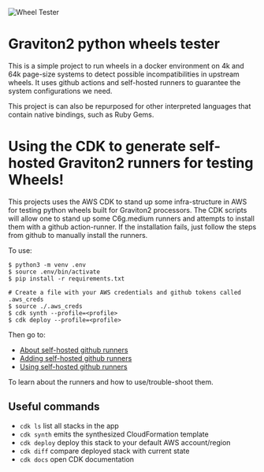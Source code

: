 ![Wheel Tester](https://github.com/geoffreyblake/graviton2-python-wheel-tester/workflows/Wheel%20Tester/badge.svg?branch=master)

# Graviton2 python wheels tester
This is a simple project to run wheels in a docker environment on 4k and 64k page-size systems to detect possible incompatibilities
in upstream wheels.  It uses github actions and self-hosted runners to guarantee the system configurations we need.

This project is can also be repurposed for other interpreted languages that contain native bindings, such as Ruby Gems.

# Using the CDK to generate self-hosted Graviton2 runners for testing Wheels!

This projects uses the AWS CDK to stand up some infra-structure in AWS for testing
python wheels built for Graviton2 processors.  The CDK scripts will allow one to
stand up some C6g.medium runners and attempts to install them with a github action-runner.
If the installation fails, just follow the steps from github to manually install the runners.

To use:

```
$ python3 -m venv .env
$ source .env/bin/activate
$ pip install -r requirements.txt

# Create a file with your AWS credentials and github tokens called .aws_creds
$ source ./.aws_creds
$ cdk synth --profile=<profile>
$ cdk deploy --profile=<profile>
```

Then go to:
- [About self-hosted github runners](https://docs.github.com/en/actions/hosting-your-own-runners/about-self-hosted-runners)
- [Adding self-hosted github runners](https://docs.github.com/en/actions/hosting-your-own-runners/adding-self-hosted-runners)
- [Using self-hosted github runners](https://docs.github.com/en/actions/hosting-your-own-runners/using-self-hosted-runners-in-a-workflow)

To learn about the runners and how to use/trouble-shoot them.


## Useful commands

 * `cdk ls`          list all stacks in the app
 * `cdk synth`       emits the synthesized CloudFormation template
 * `cdk deploy`      deploy this stack to your default AWS account/region
 * `cdk diff`        compare deployed stack with current state
 * `cdk docs`        open CDK documentation
